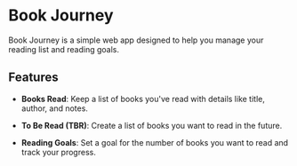 # Book Journey

Book Journey is a simple web app designed to help you manage your reading list and reading goals.

## Features

- **Books Read**: Keep a list of books you've read with details like title, author, and notes.

- **To Be Read (TBR)**: Create a list of books you want to read in the future. 

- **Reading Goals**: Set a goal for the number of books you want to read and track your progress.
